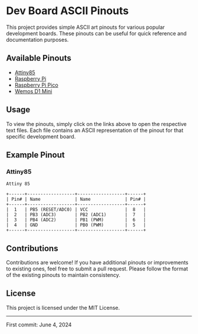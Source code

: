 # Dev Board ASCII Pinouts

This project provides simple ASCII art pinouts for various popular development boards. These pinouts can be useful for quick reference and documentation purposes.

## Available Pinouts

- [Attiny85](https://github.com/krum04/ascii_pinouts/blob/main/Attiny85.txt)
- [Raspberry Pi](https://github.com/krum04/ascii_pinouts/blob/main/RaspberryPi.txt)
- [Raspberry Pi Pico](https://github.com/krum04/ascii_pinouts/blob/main/RaspberryPiPico.txt)
- [Wemos D1 Mini](https://github.com/krum04/ascii_pinouts/blob/main/WemosD1Mini.txt)

## Usage

To view the pinouts, simply click on the links above to open the respective text files. Each file contains an ASCII representation of the pinout for that specific development board.

## Example Pinout

### Attiny85

```
Attiny 85 

+------+------------------+------------------+------+
| Pin# | Name             | Name             | Pin# |
+------+------------------+------------------+------+
|  1   | PB5 (RESET/ADC0) | VCC              |  8   |
|  2   | PB3 (ADC3)       | PB2 (ADC1)       |  7   |
|  3   | PB4 (ADC2)       | PB1 (PWM)        |  6   |
|  4   | GND              | PB0 (PWM)        |  5   |
+------+------------------+------------------+------+

```


## Contributions

Contributions are welcome! If you have additional pinouts or improvements to existing ones, feel free to submit a pull request. Please follow the format of the existing pinouts to maintain consistency.

## License

This project is licensed under the MIT License.

---

First commit: June 4, 2024
